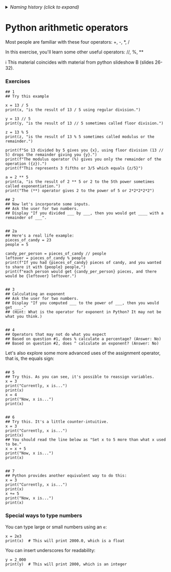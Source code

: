 <details><summary><i>Naming history (click to expand)</i></summary>
<pre>
2022 Aug 05: classroom_activities/ex_2b_operators.md
2023 Jun 06: classroom_activities/ex_2e_operators.md
2023 Mar 10: classroom_activities/Ch01_Basics/ex_2e_operators.md
2024 Feb 14: classroom_activities/Ch01_Basics/ex_2b_operators.md
</pre>
</details>


# Python arithmetic operators

Most people are familiar with these four operators: +, -, *, /

In this exercise, you'll learn some other useful operators: //, %, **

ℹ️ This material coincides with material from python slideshow B (slides 26-32). 

### Exercises

```python3
## 1
## Try this example

x = 13 / 5
print(x, "is the result of 13 / 5 using regular division.")

y = 13 // 5
print(y, "is the result of 13 // 5 sometimes called floor division.")

z = 13 % 5
print(z, "is the result of 13 % 5 sometimes called modulus or the remainder.")

print(f"So 13 divided by 5 gives you {x}, using floor division (13 // 5) drops the remainder giving you {y}.")
print(f"The modulus operator (%) gives you only the remainder of the operation ({z}).")
print(f"This represents 3 fifths or 3/5 which equals {z/5}")

a = 2 ** 5
print(a, "is the result of 2 ** 5 or 2 to the 5th power sometimes called exponentiation.")
print("The (**) operator gives 2 to the power of 5 or 2*2*2*2*2")

## 2
## Now let's incorporate some inputs.
## Ask the user for two numbers.
## Display "If you divided ___ by ___, then you would get ____ with a remainder of ___".


## 2a
## Here's a real life example:
pieces_of_candy = 23
people = 5

candy_per_person = pieces_of_candy // people
leftover = pieces_of_candy % people
print(f"If you had {pieces_of_candy} pieces of candy, and you wanted to share it with {people} people,")
print(f"each person would get {candy_per_person} pieces, and there would be {leftover} leftover.")


## 3
## Calculating an exponent
## Ask the user for two numbers.
## Display "If you computed ___ to the power of ___, then you would get ___."
## (Hint: What is the operator for exponent in Python? It may not be what you think.)


## 4
## Operators that may not do what you expect
## Based on question #1, does % calculate a percentage? (Answer: No)
## Based on question #2, does ^ calculate an exponent? (Answer: No)

```

Let's also explore some more advanced uses of the assignment operator, that is, the equals sign:

```python3

## 5
## Try this. As you can see, it's possible to reassign variables.
x = 3
print("Currently, x is...")
print(x)
x = 4
print("Now, x is...")
print(x)


## 6
## Try this. It's a little counter-intuitive.
x = 3
print("Currently, x is...")
print(x)
## You should read the line below as "Set x to 5 more than what x used to be."
x = x + 5
print("Now, x is...")
print(x)


## 7
## Python provides another equivalent way to do this:
x = 3
print("Currently, x is...")
print(x)
x += 5
print("Now, x is...")
print(x)

```

### Special ways to type numbers

You can type large or small numbers using an `e`:

```python3
x = 2e3
print(x)  # This will print 2000.0, which is a float
```

You can insert underscores for readability:
```python3
y = 2_000
print(y)  # This will print 2000, which is an integer
```
